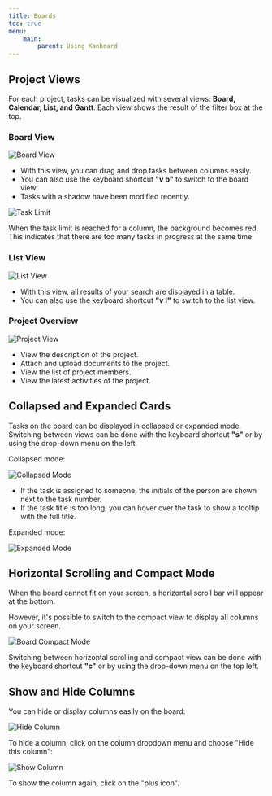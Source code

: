 ```yaml
---
title: Boards
toc: true
menu:
    main:
        parent: Using Kanboard
---
```


Project Views
-------------

For each project, tasks can be visualized with several views: **Board, Calendar, List, and Gantt**.
Each view shows the result of the filter box at the top.

### Board View

![Board View](/images/v1/board-view.png)

- With this view, you can drag and drop tasks between columns easily.
- You can also use the keyboard shortcut **"v b"** to switch to the board view.
- Tasks with a shadow have been modified recently.

![Task Limit](/images/v1/board-task-limit.png)

When the task limit is reached for a column, the background becomes red.
This indicates that there are too many tasks in progress at the same time.

### List View

![List View](/images/v1/list-view.png)

- With this view, all results of your search are displayed in a table.
- You can also use the keyboard shortcut **"v l"** to switch to the list view.

### Project Overview

![Project View](/images/v1/project-view.png)

- View the description of the project.
- Attach and upload documents to the project.
- View the list of project members.
- View the latest activities of the project.

Collapsed and Expanded Cards
----------------------------

Tasks on the board can be displayed in collapsed or expanded mode.
Switching between views can be done with the keyboard shortcut **"s"** or by using the drop-down menu on the left.

Collapsed mode:

![Collapsed Mode](/images/v1/board-collapsed-mode.png)

- If the task is assigned to someone, the initials of the person are shown next to the task number.
- If the task title is too long, you can hover over the task to show a tooltip with the full title.

Expanded mode:

![Expanded Mode](/images/v1/board-expanded-mode.png)

Horizontal Scrolling and Compact Mode
-------------------------------------

When the board cannot fit on your screen, a horizontal scroll bar will appear at the bottom.

However, it's possible to switch to the compact view to display all columns on your screen.

![Board Compact Mode](/images/v1/board-compact-mode.png)

Switching between horizontal scrolling and compact view can be done with the keyboard shortcut **"c"** or by using the drop-down menu on the top left.

Show and Hide Columns
---------------------

You can hide or display columns easily on the board:

![Hide Column](/images/v1/hide-column.png)

To hide a column, click on the column dropdown menu and choose "Hide this column":

![Show Column](/images/v1/show-column.png)

To show the column again, click on the "plus icon".

